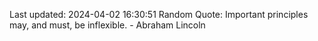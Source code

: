 Last updated: 2024-04-02 16:30:51
Random Quote: Important principles may, and must, be inflexible. - Abraham Lincoln